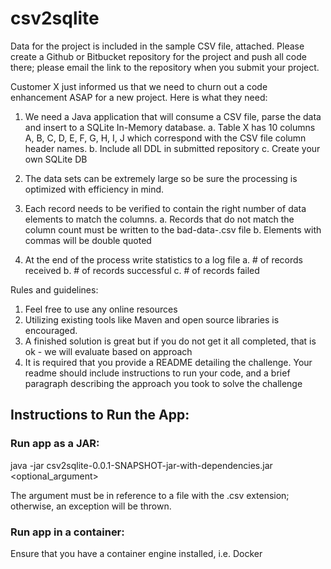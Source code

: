 # csv2sqlite

Data for the project is included in the sample CSV file, attached. Please create a Github or Bitbucket repository for the project and push all code there; please email the link to the repository when you submit your project.

Customer X just informed us that we need to churn out a code enhancement ASAP for a new project.  Here is what they need:

1. We need a Java application that will consume a CSV file, parse the data and insert to a SQLite In-Memory database.
a. Table X has 10 columns A, B, C, D, E, F, G, H, I, J which correspond with the CSV file column header names.
b. Include all DDL in submitted repository
c. Create your own SQLite DB

2. The data sets can be extremely large so be sure the processing is optimized with efficiency in mind.

3. Each record needs to be verified to contain the right number of data elements to match the columns.
a. Records that do not match the column count must be written to the bad-data-<timestamp>.csv file
b. Elements with commas will be double quoted

4. At the end of the process write statistics to a log file
a. # of records received
b. # of records successful
c. # of records failed

Rules and guidelines:
1) Feel free to use any online resources
2) Utilizing existing tools like Maven and open source libraries is encouraged.
3) A finished solution is great but if you do not get it all completed, that is ok - we will evaluate based on approach
4) It is required that you provide a README detailing the challenge. Your readme should include instructions to run your code, and a brief paragraph describing the approach you took to solve the challenge

## Instructions to Run the App:

### Run app as a JAR:

java -jar csv2sqlite-0.0.1-SNAPSHOT-jar-with-dependencies.jar <optional_argument>

The argument must be in reference to a file with the .csv extension; otherwise, an exception will be thrown.

### Run app in a container:

Ensure that you have a container engine installed, i.e. Docker


